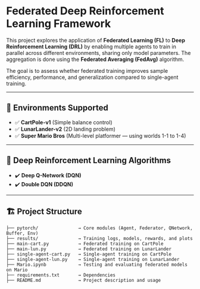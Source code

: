 # Federated Deep Reinforcement Learning Framework

This project explores the application of **Federated Learning (FL)** to **Deep Reinforcement Learning (DRL)** by enabling multiple agents to train in parallel across different environments, sharing only model parameters. The aggregation is done using the **Federated Averaging (FedAvg)** algorithm.

The goal is to assess whether federated training improves sample efficiency, performance, and generalization compared to single-agent training.

---

## 🚀 **Environments Supported**
- ✅ **CartPole-v1** (Simple balance control)
- ✅ **LunarLander-v2** (2D landing problem)
- ✅ **Super Mario Bros** (Multi-level platformer — using worlds 1-1 to 1-4)

---

## 🧠 **Deep Reinforcement Learning Algorithms**
- ✔️ **Deep Q-Network (DQN)**
- ✔️ **Double DQN (DDQN)**

---

## 🏗️ **Project Structure**
```plaintext
├── pytorch/               → Core modules (Agent, Federator, QNetwork, Buffer, Env)
├── results/               → Training logs, models, rewards, and plots
├── main-cart.py           → Federated training on CartPole
├── main-lun.py            → Federated training on LunarLander
├── single-agent-cart.py   → Single-agent training on CartPole
├── single-agent-lun.py    → Single-agent training on LunarLander
├── Mario.ipynb            → Testing and evaluating federated models on Mario
├── requirements.txt       → Dependencies
├── README.md              → Project description and usage
